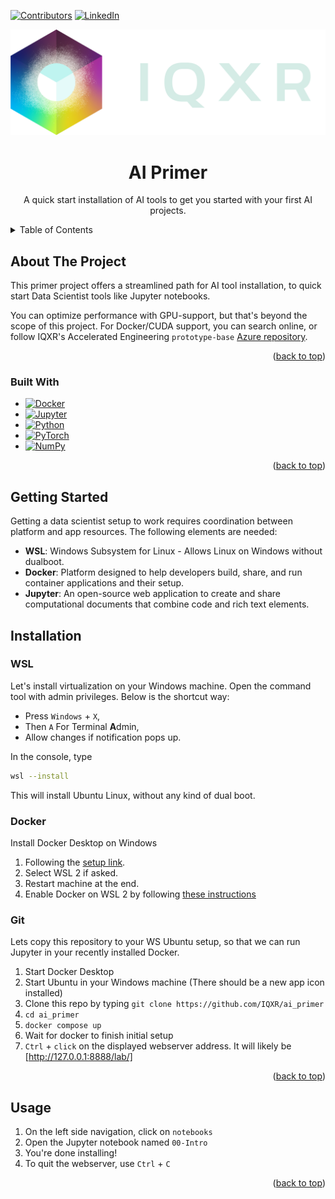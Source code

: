 <a name="readme-top" id="readme-top"></a>
<!-- PROJECT SHIELDS -->
<!--
*** I'm using markdown "reference style" links for readability.
*** Reference links are enclosed in brackets [ ] instead of parentheses ( ).
*** See the bottom of this document for the declaration of the reference variables
*** for contributors-url, forks-url, etc. This is an optional, concise syntax you may use.
*** https://www.markdownguide.org/basic-syntax/#reference-style-links
-->
[![Contributors][contributors-shield]][contributors-url]
[![LinkedIn][linkedin-shield]][linkedin-url]

<!-- PROJECT LOGO -->
[![Logo][logo]][logo-url]
<br />
<div align="center">
<h1 align="center">AI Primer</h1>

  <p align="center">
    A quick start installation of AI tools to get you started with your first AI projects.
  </p>
</div>

<!-- TABLE OF CONTENTS -->
<details>
  <summary>Table of Contents</summary>
  <ol>
    <li>
      <a href="#about-the-project">About The Project</a>
      <ul>
        <li><a href="#built-with">Built With</a></li>
      </ul>
    </li>
    <li><a href="#getting-started">Getting Started</a></li>
    <li><a href="#installation">Installation</a></li>
    <li><a href="#usage">Usage</a></li>
  </ol>
</details>



<!-- ABOUT THE PROJECT -->
## About The Project

This primer project offers a streamlined path for AI tool installation, to quick start Data Scientist tools like Jupyter notebooks.

You can optimize performance with GPU-support, but that's beyond the scope of this project. For Docker/CUDA support, you can search online, or follow IQXR's Accelerated Engineering `prototype-base` [Azure repository](https://dev.azure.com/iqxr/PlatformCapabilities/_git/prototype-base).


<p align="right">(<a href="#readme-top">back to top</a>)</p>

### Built With

* [![Docker][Docker]][Docker-url]
* [![Jupyter][Jupyter]][Jupyter-url]
* [![Python][Python]][Python-url]
* [![PyTorch][PyTorch]][PyTorch-url]
* [![NumPy][NumPy]][NumPy-url]

<p align="right">(<a href="#readme-top">back to top</a>)</p>


<!-- GETTING STARTED -->
## Getting Started

Getting a data scientist setup to work requires coordination between platform and app resources. The following elements are needed:

- **WSL**: Windows Subsystem for Linux - Allows Linux on Windows without dualboot.
- **Docker**: Platform designed to help developers build, share, and run container applications and their setup. 
- **Jupyter**: An open-source web application to create and share computational documents that combine code and rich text elements.

<!-- INSTALLATION -->
## Installation

### WSL

Let's install virtualization on your Windows machine. Open the command tool with admin privileges. Below is the shortcut way:

- Press `Windows` + `X`,
- Then `A` For Terminal **A**dmin,
- Allow changes if notification pops up.

In the console, type

```bash
wsl --install
```

This will install Ubuntu Linux, without any kind of dual boot.

### Docker 

Install Docker Desktop on Windows

1. Following the [setup link](https://docs.docker.com/desktop/setup/install/windows-install/).
2. Select WSL 2 if asked.
3. Restart machine at the end.
4. Enable Docker on WSL 2 by following [these instructions](https://docs.docker.com/desktop/features/wsl/)

### Git

Lets copy this repository to your WS Ubuntu setup, so that we can run Jupyter in your recently installed Docker.

1. Start Docker Desktop
2. Start Ubuntu in your Windows machine (There should be a new app icon installed)
3. Clone this repo by typing `git clone https://github.com/IQXR/ai_primer` 
4. `cd ai_primer`
5. `docker compose up`
6. Wait for docker to finish initial setup
7. `Ctrl` + `click` on the displayed webserver address. It will likely be [http://127.0.0.1:8888/lab/]

<p align="right">(<a href="#readme-top">back to top</a>)</p>

<!-- USAGE EXAMPLES -->
## Usage

1. On the left side navigation, click on `notebooks`
2. Open the Jupyter notebook named `00-Intro`
3. You're done installing!
4. To quit the webserver, use `Ctrl` + `C`


<p align="right">(<a href="#readme-top">back to top</a>)</p>

<!-- MARKDOWN LINKS & IMAGES -->
<!-- https://www.markdownguide.org/basic-syntax/#reference-style-links -->
<!-- Get new badges at [https://github.com/Ileriayo/markdown-badges] -->
[logo]: media/logo/Logo_GRADIENT_H_KO.png
[logo-url]: https://www.iqxr.com/

[contributors-shield]: https://img.shields.io/badge/Contributors-Accelerated_Engineering-red?style=for-the-badge
[contributors-url]: https://iqxr.atlassian.net/wiki/spaces/AE
[linkedin-shield]: https://img.shields.io/badge/-LinkedIn-black.svg?style=for-the-badge&logo=linkedin&colorB=555
[linkedin-url]: https://www.linkedin.com/company/iqxr/

[Blender]: https://img.shields.io/badge/blender-%23F5792A.svg?style=for-the-badge&logo=blender&logoColor=white
[Blender-url]: https://www.blender.org/
[Docker]: https://img.shields.io/badge/docker-%230db7ed.svg?style=for-the-badge&logo=docker&logoColor=white
[Docker-url]: https://www.docker.com/
[Git]: https://img.shields.io/badge/git-%23F05033.svg?style=for-the-badge&logo=git&logoColor=white
[Git-url]: https://git-scm.com/ 
[GitHub]: https://img.shields.io/badge/github-%23121011.svg?style=for-the-badge&logo=github&logoColor=white
[GitHub-url]: https://github.com/
[Jupyter]: https://img.shields.io/badge/jupyter-%23FA0F00.svg?style=for-the-badge&logo=jupyter&logoColor=white
[Jupyter-url]: https://jupyter.org/
[Matplotlib]: https://img.shields.io/badge/Matplotlib-%23ffffff.svg?style=for-the-badge&logo=Matplotlib&logoColor=black
[Matplotlib-url]: https://matplotlib.org/
[NumPy]: https://img.shields.io/badge/numpy-%23013243.svg?style=for-the-badge&logo=numpy&logoColor=white
[NumPy-url]: https://numpy.org/
[nVIDIA]: https://img.shields.io/badge/nVIDIA-%2376B900.svg?style=for-the-badge&logo=nVIDIA&logoColor=white
[nVIDIA-url]: https://docs.nvidia.com/datacenter/cloud-native/container-toolkit/latest/index.html
[OpenCV]: https://img.shields.io/badge/opencv-%23white.svg?style=for-the-badge&logo=opencv&logoColor=white
[OpenCV-url]: https://opencv.org/
[Pandas]: https://img.shields.io/badge/pandas-%23150458.svg?style=for-the-badge&logo=pandas&logoColor=white
[Pandas-url]: https://pandas.pydata.org/
[Python]: https://img.shields.io/badge/python-3670A0?style=for-the-badge&logo=python&logoColor=ffdd54
[Python-url]: https://www.python.org/
[PyTorch]: https://img.shields.io/badge/PyTorch-%23EE4C2C.svg?style=for-the-badge&logo=PyTorch&logoColor=white
[PyTorch-url]: https://pytorch.org/
[SciPy]: https://img.shields.io/badge/SciPy-%230C55A5.svg?style=for-the-badge&logo=scipy&logoColor=%white
[SciPy-url]: https://scipy.org/
[TensorFlow]: https://img.shields.io/badge/TensorFlow-%23FF6F00.svg?style=for-the-badge&logo=TensorFlow&logoColor=white
[TensorFlow-url]: https://www.tensorflow.org/

